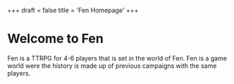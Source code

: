 +++
draft = false 
title = 'Fen Homepage'
+++
# Welcome to Fen

Fen is a TTRPG for 4-6 players that is set in the world of Fen. Fen is a game world were the history is made up of previous campaigns with the same players.
